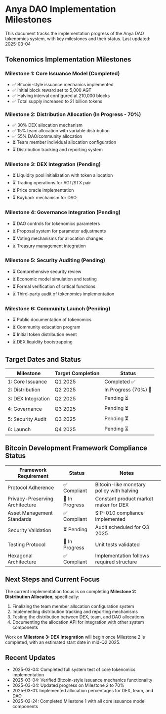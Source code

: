 # Anya DAO Implementation Milestones

This document tracks the implementation progress of the Anya DAO tokenomics system, with key milestones and their status.
Last updated: 2025-03-04

## Tokenomics Implementation Milestones

### Milestone 1: Core Issuance Model (Completed)

- ✅ Bitcoin-style issuance mechanics implemented
- ✅ Initial block reward set to 5,000 AGT
- ✅ Halving interval configured at 210,000 blocks
- ✅ Total supply increased to 21 billion tokens

### Milestone 2: Distribution Allocation (In Progress - 70%)

- ✅ 30% DEX allocation mechanism
- ✅ 15% team allocation with variable distribution
- ✅ 55% DAO/community allocation
- ⏳ Team member individual allocation configuration
- ⏳ Distribution tracking and reporting system

### Milestone 3: DEX Integration (Pending)

- ⏳ Liquidity pool initialization with token allocation
- ⏳ Trading operations for AGT/STX pair
- ⏳ Price oracle implementation
- ⏳ Buyback mechanism for DAO

### Milestone 4: Governance Integration (Pending)

- ⏳ DAO controls for tokenomics parameters
- ⏳ Proposal system for parameter adjustments
- ⏳ Voting mechanisms for allocation changes
- ⏳ Treasury management integration

### Milestone 5: Security Auditing (Pending)

- ⏳ Comprehensive security review
- ⏳ Economic model simulation and testing
- ⏳ Formal verification of critical functions
- ⏳ Third-party audit of tokenomics implementation

### Milestone 6: Community Launch (Pending)

- ⏳ Public documentation of tokenomics
- ⏳ Community education program
- ⏳ Initial token distribution event
- ⏳ DEX liquidity bootstrapping

## Target Dates and Status

| Milestone | Target Completion | Status |
|-----------|-------------------|--------|
| 1: Core Issuance | Q1 2025 | Completed ✅ |
| 2: Distribution | Q2 2025 | In Progress (70%) 🔄 |
| 3: DEX Integration | Q2 2025 | Pending ⏳ |
| 4: Governance | Q3 2025 | Pending ⏳ |
| 5: Security Audit | Q3 2025 | Pending ⏳ |
| 6: Launch | Q4 2025 | Pending ⏳ |

## Bitcoin Development Framework Compliance Status

| Framework Requirement | Status | Notes |
|-----------------------|--------|-------|
| Protocol Adherence | ✅ Compliant | Bitcoin-like monetary policy with halving |
| Privacy-Preserving Architecture | 🔄 In Progress | Constant product market maker for DEX |
| Asset Management Standards | ✅ Compliant | SIP-010 compliance implemented |
| Security Validation | ⏳ Pending | Audit scheduled for Q3 2025 |
| Testing Protocol | 🔄 In Progress | Unit tests validated |
| Hexagonal Architecture | ✅ Compliant | Implementation follows required structure |

## Next Steps and Current Focus

The current implementation focus is on completing **Milestone 2: Distribution Allocation**, specifically:

1. Finalizing the team member allocation configuration system
2. Implementing distribution tracking and reporting mechanisms
3. Testing the distribution between DEX, team, and DAO allocations
4. Documenting the allocation API for integration with other system components

Work on **Milestone 3: DEX Integration** will begin once Milestone 2 is completed, with an estimated start date in mid-Q2 2025.

## Recent Updates

- 2025-03-04: Completed full system test of core tokenomics implementation
- 2025-03-04: Verified Bitcoin-style issuance mechanics functionality
- 2025-03-04: Updated progress on Milestone 2 to 70%
- 2025-03-01: Implemented allocation percentages for DEX, team, and DAO
- 2025-02-24: Completed Milestone 1 with all core issuance model components
